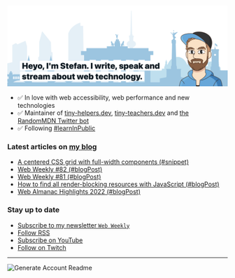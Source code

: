 <img alt="Heyo, I'm Stefan. I write and speak about web technology." src="https://raw.githubusercontent.com/stefanjudis/stefanjudis/main/screenshot.png">

- ✅ In love with web accessibility, web performance and new technologies
- ✅ Maintainer of [tiny-helpers.dev](https://tiny-helpers.dev), [tiny-teachers.dev](https://tiny-teachers.dev/) and [the RandomMDN Twitter bot](https://twitter.com/randomMDN)
- ✅ Following [#learnInPublic](https://www.stefanjudis.com/today-i-learned/)
### Latest articles on [my blog](https://www.stefanjudis.com)

<!-- BLOG-POST-LIST:START -->
- [A centered CSS grid with full-width components &lpar;#snippet&rpar;](https://www.stefanjudis.com/snippets/a-centered-css-grid-with-full-width-components/)
- [Web Weekly #82 &lpar;#blogPost&rpar;](https://www.stefanjudis.com/blog/web-weekly-82/)
- [Web Weekly #81 &lpar;#blogPost&rpar;](https://www.stefanjudis.com/blog/web-weekly-81/)
- [How to find all render-blocking resources with JavaScript &lpar;#blogPost&rpar;](https://www.stefanjudis.com/blog/how-to-find-all-render-blocking-resources-with-javascript/)
- [Web Almanac Highlights 2022 &lpar;#blogPost&rpar;](https://www.stefanjudis.com/blog/web-almanac-highlights-2022/)
<!-- BLOG-POST-LIST:END -->

### Stay up to date

- [Subscribe to my newsletter `Web Weekly`](https://webweekly.email/)
- [Follow RSS](https://www.stefanjudis.com/feeds/)
- [Subscribe on YouTube](https://youtube.com/c/stefanjudis)
- [Follow on Twitch](https://www.twitch.tv/stefanjudis)

---

![Generate Account Readme](https://github.com/stefanjudis/stefanjudis/workflows/Generate%20Account%20Readme/badge.svg)
